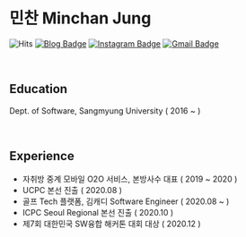 # 민찬 Minchan Jung

![Hits](https://hits.seeyoufarm.com/api/count/incr/badge.svg?url=https%3A%2F%2Fgithub.com%2FHelloMinchan&count_bg=%23AA9165&title_bg=%23704031&icon=&icon_color=%23E7E7E7&title=GOOD+TO+SEE+YOU+%3A%29&edge_flat=false)
[![Blog Badge](http://img.shields.io/badge/-Blog-yellow?style=flat-square&logo=FF5722&link=https://hellominchan.tistory.com/)](https://hellominchan.tistory.com/)
[![Instagram Badge](https://img.shields.io/badge/-Instagram-dd2a7b?style=flat-square&logo=instagram&logoColor=white&link=https://www.instagram.com/hellominchan/)](https://www.instagram.com/hellominchan/)
[![Gmail Badge](https://img.shields.io/badge/Gmail-d14836?style=flat-square&logo=Gmail&logoColor=white&link=mailto:wjdalscksdle@gmail.com)](mailto:wjdalscksdle@gmail.com)

<br>

## Education   
Dept. of Software, Sangmyung University ( 2016 ~ )

<br>

## Experience
- 자취방 중계 모바일 O2O 서비스, 본방사수 대표 ( 2019 ~ 2020 )
- UCPC 본선 진출 ( 2020.08 )
- 골프 Tech 플랫폼, 김캐디 Software Engineer ( 2020.08 ~ )
- ICPC Seoul Regional 본선 진출 ( 2020.10 )
- 제7회 대한민국 SW융합 해커톤 대회 대상 ( 2020.12 )

